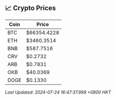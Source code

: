 ## 📈 Crypto Prices

| Coin | Price |
| ---- | ----- |
| BTC | $66354.4228 |
| ETH | $3460.3514 |
| BNB | $587.7516 |
| CRV | $0.2732 |
| ARB | $0.7831 |
| OKB | $40.0369 |
| DOGE | $0.1330 |

_Last Updated: 2024-07-24 16:47:37.999 +0800 HKT_